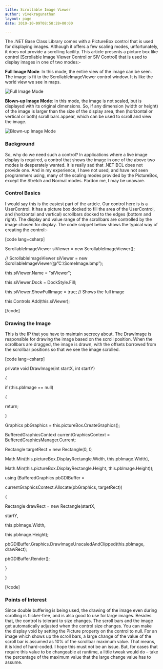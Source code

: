 ```yaml
---
title: Scrollable Image Viewer
author: vivekragunathan
layout: page
date: 2010-10-09T08:58:28+00:00

---
```

The .NET Base Class Library comes with a PictureBox control that is used for displaying images. Although it offers a few scaling modes, unfortunately, it does not provide a scrolling facility. This article presents a picture box like control [Scrollable Image Viewer Control or SIV Control] that is used to display images in one of two modes:-

**Full Image Mode**: In this mode, the entire view of the image can be seen. The image is fit to the ScrollableImageViewer control window. It is like the world view we see in maps.

![Full Image Mode][1]

**Blown-up Image Mode**: In this mode, the image is not scaled, but is displayed with its original dimensions. So, if any dimension (width or height) of the image is larger than the size of the display area, then (horizontal or vertical or both) scroll bars appear, which can be used to scroll and view the image.

![Blown-up Image Mode][2]

### Background

So, why do we need such a control? In applications where a live image display is required, a control that shows the image in one of the above two modes is desperately wanted. It is really sad that .NET BCL does not provide one. And in my experience, I have not used, and have not seen programmers using, many of the scaling modes provided by the PictureBox, except the Stretch and Normal modes. Pardon me, I may be unaware.

### Control Basics

I would say this is the easiest part of the article. Our control here is is a UserControl. It has a picture box docked to fill the area of the UserControl, and (horizontal and vertical) scrollbars docked to the edges (bottom and right). The display and value range of the scrollbars are controlled by the image chosen for display. The code snippet below shows the typical way of creating the control:-

[code lang=csharp]
  
ScrollableImageViewer siViewer = new ScrollableImageViewer();
  
// ScrollableImageViewer siViewer = new ScrollableImageViewer(@”C:\SomeImage.bmp”);

this.siViewer.Name = "siViewer";
  
this.siViewer.Dock = DockStyle.Fill;
  
this.siViewer.ShowFullImage = true; // Shows the full image
  
this.Controls.Add(this.siViewer);
  
[/code]

### Drawing the Image

This is the IP that you have to maintain secrecy about. The DrawImage is responsible for drawing the image based on the scroll position. When the scrollbars are dragged, the image is drawn, with the offsets borrowed from the scrollbar positions so that we see the image scrolled.

[code lang=csharp]
  
private void DrawImage(int startX, int startY)
  
{
      
if (this.pbImage == null)
      
{
          
return;
      
}

Graphics pbGraphics = this.pictureBox.CreateGraphics();
      
BufferedGraphicsContext currentGraphicsContext = BufferedGraphicsManager.Current;

Rectangle targetRect = new Rectangle(0, 0,
      
Math.Min(this.pictureBox.DisplayRectangle.Width, this.pbImage.Width),
      
Math.Min(this.pictureBox.DisplayRectangle.Height, this.pbImage.Height));

using (BufferedGraphics pbGDIBuffer =
      
currentGraphicsContext.Allocate(pbGraphics, targetRect))
      
{
          
Rectangle drawRect = new Rectangle(startX,
          
startY,
          
this.pbImage.Width,
          
this.pbImage.Height); 

pbGDIBuffer.Graphics.DrawImageUnscaledAndClipped(this.pbImage, drawRect);

pbGDIBuffer.Render();
      
}
  
}
  
[/code]

### Points of Interest

Since double buffering is being used, the drawing of the image even during scrolling is flicker-free, and is also good to use for large images. Besides that, the control is tolerant to size changes. The scroll bars and the image get automatically adjusted when the control size changes. You can make the display void by setting the Picture property on the control to null. For an image which shows up the scroll bars, a large change of the value of the scroll bar is assumed as 10% of the scrollbar maximum value. That means, it is kind of hard-coded. I hope this must not be an issue. But, for cases that require this value to be changeable at runtime, a little tweak would do – take the percentage of the maximum value that the large change value has to assume.

 [1]: http://www.codeproject.com/KB/static/Scrollable_Image_Viewer/fullImage.gif
 [2]: http://www.codeproject.com/KB/static/Scrollable_Image_Viewer/buImage.gif